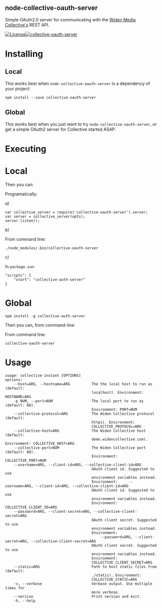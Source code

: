 node-collective-oauth-server
----

Simple OAuth2.0 server for communicating with the [Widen Media Collective's](http://widen.com) REST API.

[![License](http://img.shields.io/badge/license-MIT-blue.svg?style=flat-square)](./LICENSE)[![collective-oauth-server](http://img.shields.io/npm/v/collective-oauth-server.svg?style=flat-square)](https://www.npmjs.com/package/collective-oauth-server)

# Installing

## Local

This works best when `node-collective-oauth-server` is a dependency of your project:

```
npm install --save collective-oauth-server
```

## Global

This works best when you just want to try `node-collective-oauth-server`, or get a simple OAuth2 server for Collective started ASAP.


# Executing

# Local

Then you can:

Programatically:

*a)*
```
var collective_server = require('collective-oauth-server').server;
var server = collective_server(opts);
server.listen();
```

*b)*

From command line:

```
./node_modules/.bin/collective-oauth-server
```

*c)*

In `package.son`:

```
"scripts": {
    "start": "collective-auth-server"
}
```

# Global

```
npm install -g collective-auth-server
```

Then you can, from command-line:

From command line:

```
collective-oauth-server
```

# Usage

```
usage: collective-instant [OPTIONS]
options:
    --host=ARG, --hostname=ARG          The the local host to run as (default:
                                        localhost). Environment: HOSTNAME=ARG
    -p NUM, --port=NUM                  The local port to run as (default: 80).
                                        Environment: PORT=NUM
    --collective-protocol=ARG           The Widen Collective protocol (default:
                                        https). Environment:
                                        COLLECTIVE_PROTOCOL=ARG
    --collective-host=ARG               The Widen Collective host (default:
                                        demo.widencollective.com). Environment: COLLECTIVE_HOST=ARG
    --collective-port=NUM               The Widen Collective port (default: 80).
                                        Environment: COLLECTIVE_PORT=NUM
    --username=ARG, --client-id=ARG, --collective-client-id=ARG
                                        OAuth client id. Suggested to use
                                        environment variables instead.
                                        Environment:     --username=ARG, --client-id=ARG, --collective-client-id=ARG
                                        OAuth client id. Suggested to use
                                        environment variables instead.
                                        Environment: COLLECTIVE_CLIENT_ID=ARG
    --password=ARG, --client-secret=ARG, --collective-client-secret=ARG
                                        OAuth client secret. Suggested to use
                                        environment variables instead.
                                        Environment:
                                            --password=ARG, --client-secret=ARG, --collective-client-secret=ARG
                                        OAuth client secret. Suggested to use
                                        environment variables instead.
                                        Environment:
                                        COLLECTIVE_CLIENT_SECRET=ARG
    --static=ARG                        Path to host static files from (default:
                                        ./static). Environment:
                                        COLLECTIVE_STATIC=ARG
    -v, --verbose                       Verbose output. Use multiple times for
                                        more verbose.
    --version                           Print version and exit.
    -h, --help               
```                